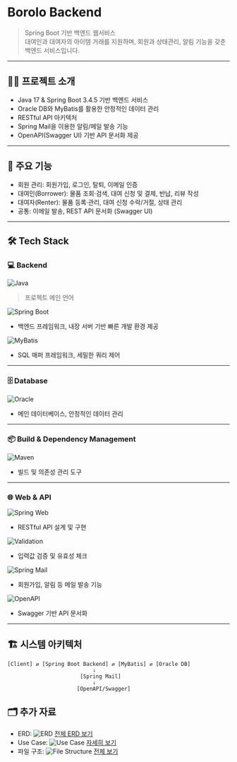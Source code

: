 # Borolo Backend

> Spring Boot 기반 백엔드 웹서비스  
> 대여인과 대여자의 아이템 거래를 지원하며, 회원과 상태관리, 알림 기능을 갖춘 백엔드 서비스입니다.

---

## 🙌🏻 프로젝트 소개
- Java 17 & Spring Boot 3.4.5 기반 백엔드 서비스
- Oracle DB와 MyBatis를 활용한 안정적인 데이터 관리
- RESTful API 아키텍처
- Spring Mail을 이용한 알림/메일 발송 기능
- OpenAPI(Swagger UI) 기반 API 문서화 제공

---

## 📑 주요 기능
- 회원 관리: 회원가입, 로그인, 탈퇴, 이메일 인증  
- 대여인(Borrower): 물품 조회·검색, 대여 신청 및 결제, 반납, 리뷰 작성  
- 대여자(Renter): 물품 등록·관리, 대여 신청 수락/거절, 상태 관리  
- 공통: 이메일 발송, REST API 문서화 (Swagger UI)  

---

## 🛠 Tech Stack

### 💻 Backend
![Java](https://img.shields.io/badge/Java-17-007396?logo=java&logoColor=white)  
> 프로젝트 메인 언어  

![Spring Boot](https://img.shields.io/badge/Spring%20Boot-3.4.5-6DB33F?logo=springboot)  
- 백엔드 프레임워크, 내장 서버 기반 빠른 개발 환경 제공  

![MyBatis](https://img.shields.io/badge/MyBatis-000000?logo=java&logoColor=white)  
- SQL 매퍼 프레임워크, 세밀한 쿼리 제어  

---

### 🗄 Database
![Oracle](https://img.shields.io/badge/Oracle%20DB-F80000?logo=oracle&logoColor=white)  
- 메인 데이터베이스, 안정적인 데이터 관리  

---

### 📦 Build & Dependency Management
![Maven](https://img.shields.io/badge/Maven-3.9.0-C71A36?logo=apachemaven&logoColor=white)  
- 빌드 및 의존성 관리 도구

---

### 🌐 Web & API
![Spring Web](https://img.shields.io/badge/Spring%20Web-6DB33F?logo=spring&logoColor=white)  
- RESTful API 설계 및 구현  

![Validation](https://img.shields.io/badge/Validation-FF6F00?logo=checkmarx&logoColor=white)  
- 입력값 검증 및 유효성 체크  

![Spring Mail](https://img.shields.io/badge/Spring%20Mail-007396?logo=gmail&logoColor=white)  
- 회원가입, 알림 등 메일 발송 기능  

![OpenAPI](https://img.shields.io/badge/OpenAPI-6BA539?logo=openapiinitiative&logoColor=white)  
- Swagger 기반 API 문서화  

---

## 🏗 시스템 아키텍처
```plaintext
[Client] ⇄ [Spring Boot Backend] ⇄ [MyBatis] ⇄ [Oracle DB]
                           ⇂
                       [Spring Mail]
                           ⇂
                      [OpenAPI/Swagger]

``` 

## 🗂 추가 자료
- ERD: ![ERD](docs/ERD.png) [전체 ERD 보기](docs/ERD.png)  
- Use Case: ![Use Case](docs/usecase.png) [자세히 보기](docs/usecase.png)  
- 파일 구조: ![File Structure](docs/file-structure.png) [전체 보기](docs/file-structure.png)
